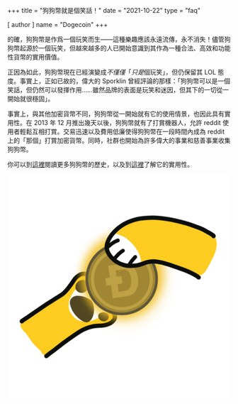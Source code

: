 +++
title = "狗狗幣就是個笑話！"
date = "2021-10-22"
type = "faq"

[ author ]
  name = "Dogecoin"
+++

的確，狗狗幣是作爲一個玩笑而生——這種樂趣應該永遠流傳，永不消失！儘管狗狗幣起源於一個玩笑，但越來越多的人已開始意識到其作為一種合法、高效和功能性貨幣的實用價值。

正因為如此，狗狗幣現在已經演變成*不僅僅*「*只是*個玩笑」，但仍保留其 LOL 態度。事實上，正如已故的，偉大的 Sporklin 曾經評論的那樣：「狗狗幣可以是一個笑話，但仍然可以發揮作用……雖然品牌的表面是玩笑和迷因，但其下的一切從一開始就很穩固」。

事實上，與其他加密貨幣不同，狗狗幣從一開始就有它的使用情景，也因此具有實用性。在 2013 年 12 月推出幾天以後，狗狗幣就有了打賞機器人，允許 reddit 使用者輕鬆互相打賞。交易迅速以及費用低廉使得狗狗幣在一段時間內成為 reddit 上的「那個」打賞加密貨幣。同時，社群也開始為許多偉大的事業和慈善事業收集狗狗幣。

你可以到[這裡](/zh-tw/dogepedia/articles/history-of-dogecoin/)閱讀更多狗狗幣的歷史，以及到[這裡](/zh-tw/dogepedia/faq/dogecoin-has-no-utility/)了解它的實用性。

![image info](/assets/images/dogepedia/9.png)